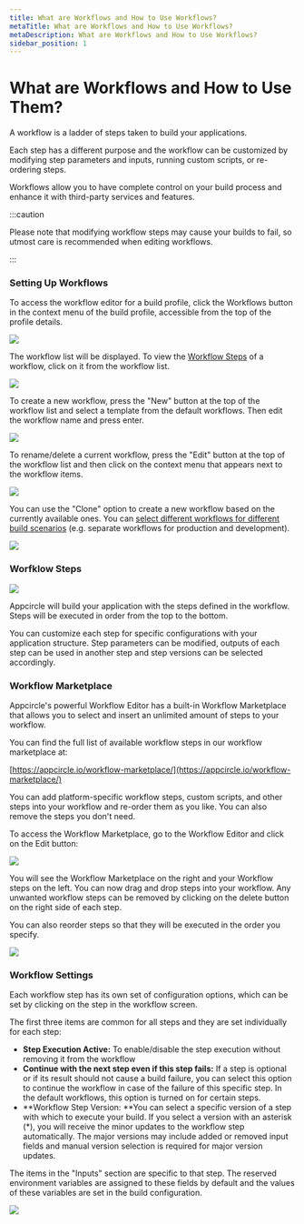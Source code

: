 ```yaml
---
title: What are Workflows and How to Use Workflows?
metaTitle: What are Workflows and How to Use Workflows?
metaDescription: What are Workflows and How to Use Workflows?
sidebar_position: 1
---
```


# What are Workflows and How to Use Them?

A workflow is a ladder of steps taken to build your applications.

Each step has a different purpose and the workflow can be customized by modifying step parameters and inputs, running custom scripts, or re-ordering steps.

Workflows allow you to have complete control on your build process and enhance it with third-party services and features.

:::caution

Please note that modifying workflow steps may cause your builds to fail, so utmost care is recommended when editing workflows.

:::

### Setting Up Workflows

To access the workflow editor for a build profile, click the Workflows button in the context menu of the build profile, accessible from the top of the profile details.

![](<https://cdn.appcircle.io/docs/assets/image (181).png>)

The workflow list will be displayed. To view the [Workflow Steps](why-to-use-workflows.md#worfklow-steps) of a workflow, click on it from the workflow list.

![](<https://cdn.appcircle.io/docs/assets/image (197).png>)

To create a new workflow, press the "New" button at the top of the workflow list and select a template from the default workflows. Then edit the workflow name and press enter.

![](<https://cdn.appcircle.io/docs/assets/image (198).png>)

To rename/delete a current workflow, press the "Edit" button at the top of the workflow list and then click on the context menu that appears next to the workflow items.

![](<https://cdn.appcircle.io/docs/assets/image (183).png>)

You can use the "Clone" option to create a new workflow based on the currently available ones. You can [select different workflows for different build scenarios](../build/build-manually-or-with-triggers.md) (e.g. separate workflows for production and development).

![](<https://cdn.appcircle.io/docs/assets/image (184).png>)

### Worfklow Steps

![](<https://cdn.appcircle.io/docs/assets/image (185).png>)

Appcircle will build your application with the steps defined in the workflow. Steps will be executed in order from the top to the bottom.

You can customize each step for specific configurations with your application structure. Step parameters can be modified, outputs of each step can be used in another step and step versions can be selected accordingly.

### Workflow Marketplace

Appcircle's powerful Workflow Editor has a built-in Workflow Marketplace that allows you to select and insert an unlimited amount of steps to your workflow.

You can find the full list of available workflow steps in our workflow marketplace at:&#x20;

[https://appcircle.io/workflow-marketplace/](https://appcircle.io/workflow-marketplace/)

You can add platform-specific workflow steps, custom scripts, and other steps into your workflow and re-order them as you like. You can also remove the steps you don't need.

To access the Workflow Marketplace, go to the Workflow Editor and click on the Edit button:

![](<https://cdn.appcircle.io/docs/assets/image (186).png>)

You will see the Workflow Marketplace on the right and your Workflow steps on the left. You can now drag and drop steps into your workflow. Any unwanted workflow steps can be removed by clicking on the delete button on the right side of each step.

You can also reorder steps so that they will be executed in the order you specify.

![](https://cdn.appcircle.io/docs/assets/08-08-WF_Reorder.gif)

###

### Workflow Settings

Each workflow step has its own set of configuration options, which can be set by clicking on the step in the workflow screen.

The first three items are common for all steps and they are set individually for each step:

- **Step Execution Active:** To enable/disable the step execution without removing it from the workflow
- **Continue with the next step even if this step fails:** If a step is optional or if its result should not cause a build failure, you can select this option to continue the workflow in case of the failure of this specific step. In the default workflows, this option is turned on for certain steps.
- **Workflow Step Version: **You can select a specific version of a step with which to execute your build. If you select a version with an asterisk (\*), you will receive the minor updates to the workflow step automatically. The major versions may include added or removed input fields and manual version selection is required for major version updates.&#x20;

The items in the "Inputs" section are specific to that step. The reserved environment variables are assigned to these fields by default and the values of these variables are set in the build configuration.

![](<https://cdn.appcircle.io/docs/assets/image (187).png>)
